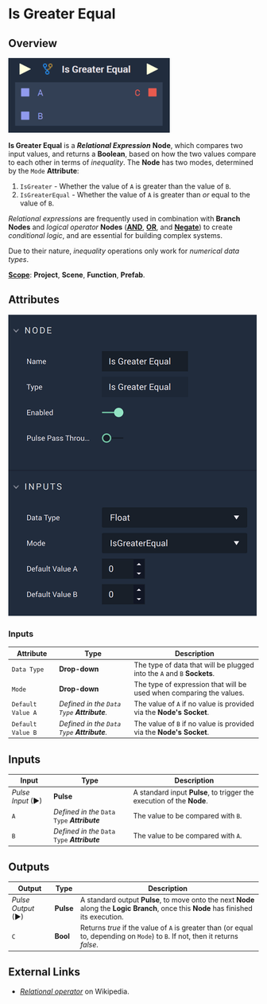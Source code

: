 # Is Greater Equal

## Overview

![The Is Greater Equal Node.](../../.gitbook/assets/isgreaterequalupdatedimage.png)

**Is Greater Equal** is a _**Relational Expression**_ **Node**, which compares two input values, and returns a **Boolean**, based on how the two values compare to each other in terms of _inequality_. The **Node** has two modes, determined by the `Mode` **Attribute**:

1. `IsGreater` - Whether the value of `A` is greater than the value of `B`.
2. `IsGreaterEqual` - Whether the value of `A` is greater than _or_ equal to the value of `B`.

_Relational expressions_ are frequently used in combination with **Branch Nodes** and _logical operator_ **Nodes** ([**AND**](../math/boolean/and.md), [**OR**](../math/boolean/or.md), and [**Negate**](../math/boolean/negate.md)) to create _conditional logic_, and are essential for building complex systems.

Due to their nature, _inequality_ operations only work for _numerical data types_.

[**Scope**](../overview.md#scopes): **Project**, **Scene**, **Function**, **Prefab**.

## Attributes

![The Is Greater Equal Node Attributes.](../../.gitbook/assets/isgreaterequalattributes.png)

### Inputs

| Attribute         | Type                                          | Description                                                             |
| ----------------- | --------------------------------------------- | ----------------------------------------------------------------------- |
| `Data Type`       | **Drop-down**                                 | The type of data that will be plugged into the `A` and `B` **Sockets**. |
| `Mode`            | **Drop-down**                                 | The type of expression that will be used when comparing the values.     |
| `Default Value A` | _Defined in the `Data Type`_ _**Attribute**._ | The value of `A` if no value is provided via the **Node's** **Socket**. |
| `Default Value B` | _Defined in the `Data Type`_ _**Attribute**._ | The value of `B` if no value is provided via the **Node's** **Socket**. |

## Inputs

| Input             | Type                                         | Description                                                           |
| ----------------- | -------------------------------------------- | --------------------------------------------------------------------- |
| _Pulse Input_ (►) | **Pulse**                                    | A standard input **Pulse**, to trigger the execution of the **Node**. |
| `A`               | _Defined in the_ `Data Type` _**Attribute**_ | The value to be compared with `B`.                                    |
| `B`               | _Defined in the_ `Data Type` _**Attribute**_ | The value to be compared with `A`.                                    |

## Outputs

| Output             | Type      | Description                                                                                                                            |
| ------------------ | --------- | -------------------------------------------------------------------------------------------------------------------------------------- |
| _Pulse Output_ (►) | **Pulse** | A standard output **Pulse**, to move onto the next **Node** along the **Logic Branch**, once this **Node** has finished its execution. |
| `C`                | **Bool**  | Returns _true_ if the value of `A` is greater than (or equal to, depending on `Mode`) to `B`. If not, then it returns _false_.         |

## External Links

* [_Relational operator_](https://en.wikipedia.org/wiki/Relational\_operator) on Wikipedia.
